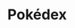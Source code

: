 ---
title: Pokédex
description: Responsive pokedex app; I used this project to learn React, and refresh my web design & development muscles.
year: 2024
medium: Vite, React, & the PokeAPI
image: /art/pokedex.png
imageAlt: Pokédex App Screenshot on Mobile
tags:
  - "technology"
---